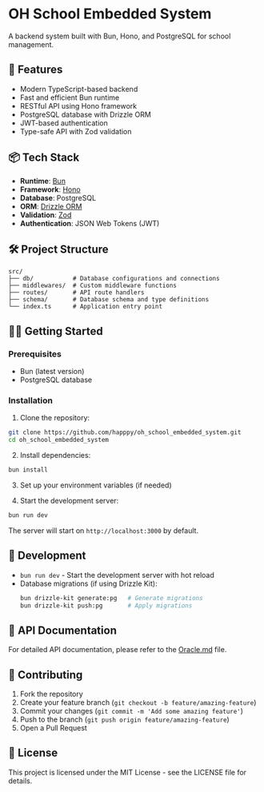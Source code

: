 # OH School Embedded System

A backend system built with Bun, Hono, and PostgreSQL for school management.

## 🚀 Features

- Modern TypeScript-based backend
- Fast and efficient Bun runtime
- RESTful API using Hono framework
- PostgreSQL database with Drizzle ORM
- JWT-based authentication
- Type-safe API with Zod validation

## 📦 Tech Stack

- **Runtime**: [Bun](https://bun.sh/)
- **Framework**: [Hono](https://hono.dev/)
- **Database**: PostgreSQL
- **ORM**: [Drizzle ORM](https://orm.drizzle.team/)
- **Validation**: [Zod](https://zod.dev/)
- **Authentication**: JSON Web Tokens (JWT)

## 🛠️ Project Structure

```
src/
├── db/           # Database configurations and connections
├── middlewares/  # Custom middleware functions
├── routes/       # API route handlers
├── schema/       # Database schema and type definitions
└── index.ts      # Application entry point
```

## 🏃‍♂️ Getting Started

### Prerequisites

- Bun (latest version)
- PostgreSQL database

### Installation

1. Clone the repository:
```bash
git clone https://github.com/happpy/oh_school_embedded_system.git
cd oh_school_embedded_system
```

2. Install dependencies:
```bash
bun install
```

3. Set up your environment variables (if needed)

4. Start the development server:
```bash
bun run dev
```

The server will start on `http://localhost:3000` by default.

## 🔧 Development

- `bun run dev` - Start the development server with hot reload
- Database migrations (if using Drizzle Kit):
  ```bash
  bun drizzle-kit generate:pg   # Generate migrations
  bun drizzle-kit push:pg       # Apply migrations
  ```

## 📝 API Documentation

For detailed API documentation, please refer to the [Oracle.md](./Oracle.md) file.

## 🤝 Contributing

1. Fork the repository
2. Create your feature branch (`git checkout -b feature/amazing-feature`)
3. Commit your changes (`git commit -m 'Add some amazing feature'`)
4. Push to the branch (`git push origin feature/amazing-feature`)
5. Open a Pull Request

## 📄 License

This project is licensed under the MIT License - see the LICENSE file for details.
